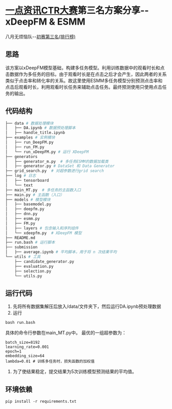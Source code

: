 # [一点资讯CTR大赛](https://tech.yidianzixun.com/competition/#/)第三名方案分享--xDeepFM & ESMM

八月无烦恼队--[初赛第三名(排行榜)](https://tech.yidianzixun.com/competition/#/ranking)

## 思路
该方案以xDeepFM模型基础，构建多任务模型。利用训练数据中的观看时长和点击数据作为多任务的目标。由于观看时长是在点击之后才会产生，因此两者的关系类似于点击率和转化率的关系。故这里使用ESMM多任务模型分别预测点击率和点击后观看时长，利用观看时长任务来辅助点击任务。最终预测使用只使用点击任务的输出。

## 代码结构
```bash
├── data # 数据处理模块
│   ├── DA.ipynb # 数据预处理脚本
│   ├── handle_title.ipynb
├── examples # 实例模块
│   ├── run_DeepFM.py
│   ├── run_FM.py
│   └── run_xDeepFM.py # 运行 XDeepFM
├── generators
│   ├── generator_m.py  # 多任务ESMM的数据加载类
│   ├── generator.py # DataSet 和 Data Generator
├── grid_search.py  # 对超参数进行grid search
├── log # 日志
│   ├── tensorboard
│   └── text
├── main_MT.py  # 多任务的主函数入口
├── main.py # 主函数（入口）
├── models # 模型模块
│   ├── basemodel.py
│   ├── deepfm.py
│   ├── dnn.py
│   ├── esmm.py
│   ├── FM.py
│   ├── layers # 包含输入和序列组件
│   └── xdeepfm.py  # XDeepFM 模型
├── README.md
├── run.bash # 运行脚本
├── submission
│   ├── average.ipynb # 平均脚本，用于将 n 次结果平均
└── utils # 工具
    ├── candidate_generator.py
    ├── evaluation.py
    ├── selection.py
    └── utils.py
```

## 运行代码
1. 先将所有数据集解压后放入/data/文件夹下，然后运行DA.ipynb预处理数据
2. 运行
```
bash run.bash
```
具体的命令行参数在main_MT.py中。
最优的一组超参数为：
```
batch_size=8192
learning_rate=0.001
epoch=1
embedding_size=64
lambda=0.01 # 训练多任务时，损失函数的加权值
```
1. 为了使结果稳定，提交结果为5次训练模型预测结果的平均值。

## 环境依赖
```
pip install -r requirements.txt
```
